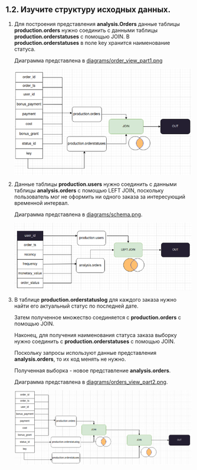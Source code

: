 ## 1.2. Изучите структуру исходных данных.

1. Для построения представления **analysis.Orders** данные таблицы **production.orders** нужно соединить с данными таблицы **production.orderstatuses** с помощью JOIN. В **production.orderstatuses** в поле key хранится наименование статуса.

   Диаграмма представлена в [diagrams/order_view_part1.png](diagrams/order_view_part1.png)

   ![title](diagrams/orders_view_part1.png)


2. Данные таблицы **production.users** нужно соединить с данными таблицы **analysis.orders** с помощью LEFT JOIN, поскольку пользователь мог не оформить ни одного заказа за интересующий временной интервал.

   Диаграмма представлена в [diagrams/schema.png](diagrams/schema.png).

   ![title](diagrams/schema.png)

3. В таблице **production.orderstatuslog** для каждого заказа нужно найти его актуальный статус по последней дате. 

   Затем полученное множество соединяется с **production.orders** с помощью JOIN.

   Наконец, для получения наименования статуса заказа выборку нужно соединить с **production.orderstatuses** с помощью JOIN.

   Поскольку запросы используют данные представления **analysis.orders**, то их код менять не нужно.

   Полученная выборка - новое представление **analysis.orders**.

   Диаграмма представлена в [diagrams/orders_view_part2.png](diagrams/orders_view_part2.png).

   ![title](diagrams/orders_view_part2.png)
